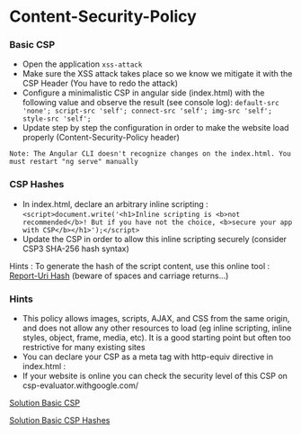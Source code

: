 # Content-Security-Policy

### Basic CSP

- Open the application `xss-attack`
- Make sure the XSS attack takes place so we know we mitigate it with the CSP Header (You have to redo the attack)
- Configure a minimalistic CSP in angular side (index.html)
  with the following value and observe the result
  (see console log):
  `default-src 'none'; script-src 'self'; connect-src 'self'; img-src 'self'; style-src 'self';`
- Update step by step the configuration in order to make the website load properly (Content-Security-Policy header)

`Note: The Angular CLI doesn't recognize changes on the index.html. You must restart "ng serve"
 manually`

### CSP Hashes

- In index.html, declare an arbitrary inline scripting : `<script>document.write('<h1>Inline scripting is <b>not recommended</b>! But if you have not the choice, <b>secure your app with CSP</b></h1>');</script>`
- Update the CSP in order to allow this inline scripting securely (consider CSP3 SHA-256 hash syntax)

Hints : To generate the hash of the script content, use this online tool : [Report-Uri Hash](https://report-uri.com/home/hash) (beware of spaces and carriage returns...)

### Hints

- This policy allows images, scripts, AJAX, and CSS from the same origin, and does not allow any other resources to load (eg inline scripting, inline styles, object, frame, media, etc). It is a good starting point but often too restrictive for many existing sites
- You can declare your CSP as a meta tag with http-equiv directive in index.html :<meta http-equiv="__directive__" content="__value__">
- If your website is online you can check the security level of this CSP on csp-evaluator.withgoogle.com/

[Solution Basic CSP](https://github.com/martinakraus/angular-security-intro-2025/commit/f5eab38c62a8622006207e6594ca27730c727cd4)

[Solution Basic CSP Hashes](https://github.com/martinakraus/angular-security-intro-2025/commit/26a6fede222295f542398b7a62dd330e6279b1b4)
